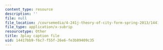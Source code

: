 ```yaml
---
content_type: resource
description: ''
file: null
file_location: /coursemedia/4-241j-theory-of-city-form-spring-2013/14417bb9f6c7f55f26e6fe3b89409c35_X1F6a1FWirM.srt
file_type: application/x-subrip
resourcetype: Other
title: 3play caption file
uid: 14417bb9-f6c7-f55f-26e6-fe3b89409c35
---
```

